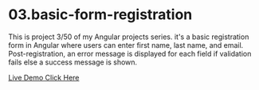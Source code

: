 # 03.basic-form-registration
This is project 3/50 of my Angular projects series. it's a basic registration form in Angular where users can enter first name, last name, and email. Post-registration, an error message is displayed for each field if validation fails else a success message is shown.

[Live Demo Click Here](https://basic-form-registration.netlify.app/)
